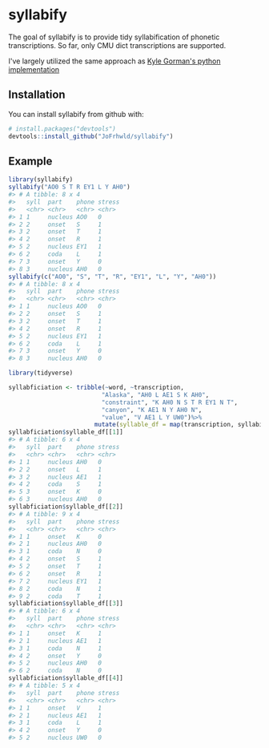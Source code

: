 
<!-- README.md is generated from README.Rmd. Please edit that file -->
syllabify
=========

The goal of syllabify is to provide tidy syllabification of phonetic transcriptions. So far, only CMU dict transcriptions are supported.

I've largely utilized the same approach as [Kyle Gorman's python implementation](https://github.com/kylebgorman/syllabify)

Installation
------------

You can install syllabify from github with:

``` r
# install.packages("devtools")
devtools::install_github("JoFrhwld/syllabify")
```

Example
-------

``` r
library(syllabify)
syllabify("AO0 S T R EY1 L Y AH0")
#> # A tibble: 8 x 4
#>   syll  part    phone stress
#>   <chr> <chr>   <chr> <chr> 
#> 1 1     nucleus AO0   0     
#> 2 2     onset   S     1     
#> 3 2     onset   T     1     
#> 4 2     onset   R     1     
#> 5 2     nucleus EY1   1     
#> 6 2     coda    L     1     
#> 7 3     onset   Y     0     
#> 8 3     nucleus AH0   0
syllabify(c("AO0", "S", "T", "R", "EY1", "L", "Y", "AH0"))
#> # A tibble: 8 x 4
#>   syll  part    phone stress
#>   <chr> <chr>   <chr> <chr> 
#> 1 1     nucleus AO0   0     
#> 2 2     onset   S     1     
#> 3 2     onset   T     1     
#> 4 2     onset   R     1     
#> 5 2     nucleus EY1   1     
#> 6 2     coda    L     1     
#> 7 3     onset   Y     0     
#> 8 3     nucleus AH0   0
```

``` r
library(tidyverse)

syllabficiation <- tribble(~word, ~transcription,
                          "Alaska", "AH0 L AE1 S K AH0",
                          "constraint", "K AH0 N S T R EY1 N T",
                          "canyon", "K AE1 N Y AH0 N",
                          "value", "V AE1 L Y UW0")%>%
                        mutate(syllable_df = map(transcription, syllabify))
syllabficiation$syllable_df[[1]]
#> # A tibble: 6 x 4
#>   syll  part    phone stress
#>   <chr> <chr>   <chr> <chr> 
#> 1 1     nucleus AH0   0     
#> 2 2     onset   L     1     
#> 3 2     nucleus AE1   1     
#> 4 2     coda    S     1     
#> 5 3     onset   K     0     
#> 6 3     nucleus AH0   0
syllabficiation$syllable_df[[2]]
#> # A tibble: 9 x 4
#>   syll  part    phone stress
#>   <chr> <chr>   <chr> <chr> 
#> 1 1     onset   K     0     
#> 2 1     nucleus AH0   0     
#> 3 1     coda    N     0     
#> 4 2     onset   S     1     
#> 5 2     onset   T     1     
#> 6 2     onset   R     1     
#> 7 2     nucleus EY1   1     
#> 8 2     coda    N     1     
#> 9 2     coda    T     1
syllabficiation$syllable_df[[3]]
#> # A tibble: 6 x 4
#>   syll  part    phone stress
#>   <chr> <chr>   <chr> <chr> 
#> 1 1     onset   K     1     
#> 2 1     nucleus AE1   1     
#> 3 1     coda    N     1     
#> 4 2     onset   Y     0     
#> 5 2     nucleus AH0   0     
#> 6 2     coda    N     0
syllabficiation$syllable_df[[4]]
#> # A tibble: 5 x 4
#>   syll  part    phone stress
#>   <chr> <chr>   <chr> <chr> 
#> 1 1     onset   V     1     
#> 2 1     nucleus AE1   1     
#> 3 1     coda    L     1     
#> 4 2     onset   Y     0     
#> 5 2     nucleus UW0   0
```
